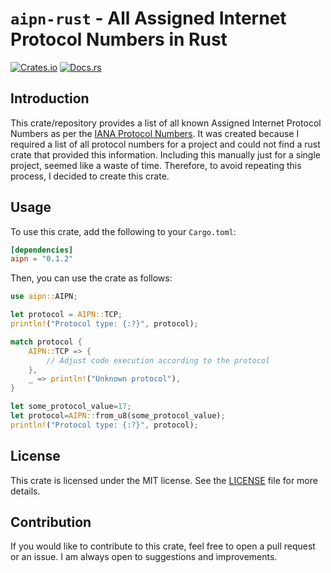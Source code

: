 # `aipn-rust` - All Assigned Internet Protocol Numbers in Rust

[![Crates.io](https://img.shields.io/crates/v/aipn)](https://crates.io/crates/aipn)
[![Docs.rs](https://docs.rs/aipn/badge.svg)](https://docs.rs/aipn)

## Introduction

This crate/repository provides a list of all known Assigned Internet Protocol Numbers as per the [IANA Protocol Numbers](https://www.iana.org/assignments/protocol-numbers/protocol-numbers.xhtml).
It was created because I required a list of all protocol numbers for a project and could not find a rust crate that provided this information. Including this manually just for a single project, seemed like a waste of time. Therefore, to avoid repeating this process, I decided to create this crate.

## Usage

To use this crate, add the following to your `Cargo.toml`:

```toml
[dependencies]
aipn = "0.1.2"
```

Then, you can use the crate as follows:

```rust
use aipn::AIPN;

let protocol = AIPN::TCP;
println!("Protocol type: {:?}", protocol);

match protocol {
    AIPN::TCP => {
        // Adjust code execution according to the protocol
    },
    _ => println!("Unknown protocol"),
}

let some_protocol_value=17;
let protocol=AIPN::from_u8(some_protocol_value);
println!("Protocol type: {:?}", protocol);
```

## License
This crate is licensed under the MIT license. See the [LICENSE](LICENSE) file for more details.

## Contribution
If you would like to contribute to this crate, feel free to open a pull request or an issue. I am always open to suggestions and improvements.